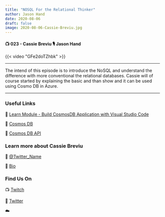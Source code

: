 ```yaml
---
title: "NOSQL For the Relational Thinker"
author: Jason Hand
date: 2020-08-06
draft: false
image: 2020-08-06-Cassie-Breviu.jpg
---
```


#### 📺 023 - Cassie Breviu 🎙️ Jason Hand

<!--more-->

{{< video "GFe2doTZhbk" >}}

---

The intend of this episode is to introduce the NoSQL and understand the difference with more conventional the relational databases.  Cassie will of course started by explaining the basic and than show and it can be used using Cosmo DB in Azure.

---

### Useful Links

🔗 [Learn Module - Build CosmosDB Application with Visual Studio Code](https://docs.microsoft.com/en-us/learn/modules/build-cosmos-db-app-with-vscode/2-setup-cosmosdb/?WT.mc_id=allaroundazure-video-cassieb)
 
🔗 [Cosmos DB](https://docs.microsoft.com/en-us/azure/cosmos-db/relational-nosql/?WT.mc_id=allaroundazure-video-cassieb)
 
🔗 [Cosmos DB API](https://docs.microsoft.com/en-us/rest/api/cosmos-db/?WT.mc_id=allaroundazure-video-cassieb)


### Learn more about Cassie Breviu

🔗 [@Twitter_Name](https://twitter.com/cassieview)

🔗 [Bio](https://developer.microsoft.com/en-us/advocates/cassie-breviu)


### Find Us On

📺 [Twitch](https://www.twitch.tv/microsoftdeveloper)

🔗 [Twitter](https://twitter.com/jasonhand)

☁️
